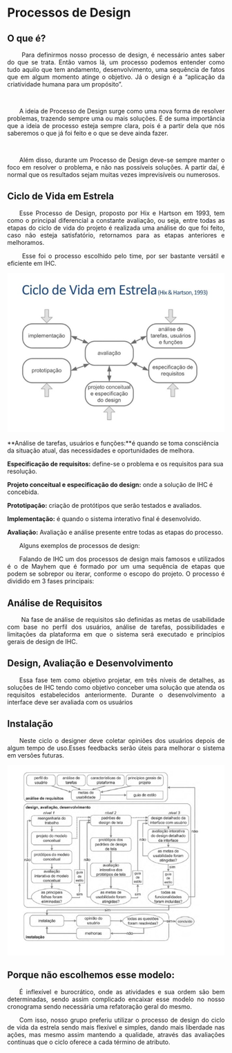 # Processos de Design

## O que é?

<p align = "justify">&emsp;&emsp; Para definirmos nosso processo de design, é necessário antes saber do que se trata. Então vamos lá, um processo podemos entender como tudo aquilo que tem andamento, desenvolvimento, uma sequência de fatos que em algum momento atinge o objetivo. Já o design é a “aplicação da criatividade humana para um propósito”. </p>
 <p align = "justify">&emsp;&emsp;A ideia de Processo de Design surge como uma nova forma de resolver problemas, trazendo sempre uma ou mais soluções. É de suma importância que a ideia de processo esteja sempre clara, pois é a partir dela que nós saberemos o que já foi feito e o que se deve ainda fazer.</p>
 <p align = "justify">&emsp;&emsp;Além disso, durante um Processo de Design deve-se sempre manter o foco em resolver o problema, e não nas possíveis soluções. A partir daí, é normal que os resultados sejam muitas vezes imprevisíveis ou numerosos.</p>

## Ciclo de Vida em Estrela

<p align = "justify">&emsp;&emsp;Esse Processo de Design, proposto por Hix e Hartson em 1993, tem como o principal diferencial a constante avaliação, ou seja, entre todas as etapas do ciclo de vida do projeto é realizada uma análise do que foi feito, caso não esteja satisfatório, retornamos para as etapas anteriores e melhoramos.</p>
<p align = "justify">&emsp;&emsp; Esse foi o processo escolhido pelo time, por ser bastante versátil e eficiente em IHC.</p>

![Ciclo_Estrela](./assets/processo_de_design/estrela.jpeg)

**Análise de tarefas, usuários e funções:**é quando se toma consciência da situação atual, das necessidades e oportunidades de melhora.

**Especificação de requisitos:** define-se o problema e os requisitos para sua resolução.

**Projeto conceitual e especificação do design:** onde a solução de IHC é concebida.

**Prototipação:** criação de protótipos que serão testados e avaliados.

**Implementação:** é quando o sistema interativo final é desenvolvido.

**Avaliação:** Avaliação e análise presente entre todas as etapas do processo.

<p align = "justify">&emsp;&emsp;Alguns exemplos de processos de design:</p>

<p align = "justify">&emsp;&emsp;Falando de IHC um dos processos de design mais famosos e utilizados é o de Mayhem que é formado por um uma sequência de etapas que podem se sobrepor ou iterar, conforme o escopo do projeto. O processo é dividido em  3 fases principais:</p>

## Análise de Requisitos

<p align = "justify">&emsp;&emsp; Na fase de análise de requisitos são definidas as metas de usabilidade com base no perfil dos usuários, análise de tarefas, possibilidades e limitações da  plataforma em que o sistema será executado e princípios gerais de design de IHC.</p>

## Design, Avaliação e Desenvolvimento

 <p align = "justify">&emsp;&emsp;Essa fase tem como objetivo projetar, em três níveis de detalhes, as soluções de IHC tendo como objetivo conceber uma solução que atenda os requisitos estabelecidos anteriormente. Durante o desenvolvimento a interface deve ser avaliada com os usuários</p>

## Instalação

 <p align = "justify">&emsp;&emsp;Neste ciclo o designer deve coletar opiniões dos usuários depois de algum tempo de uso.Esses feedbacks serão úteis para melhorar o sistema em versões futuras.</p>

![Ciclo](./assets/processo_de_design/mayhem.jpeg)

## Porque não escolhemos esse modelo:

 <p align = "justify">&emsp;&emsp;É inflexível e burocrático, onde as atividades e sua ordem são bem determinadas, sendo assim complicado encaixar esse modelo no nosso cronograma sendo necessária uma refatoração  geral do mesmo.</p>
  <p align = "justify">&emsp;&emsp;Com isso, nosso grupo preferiu utilizar o processo de design do ciclo de vida da estrela sendo mais flexível e simples, dando mais liberdade  nas ações, mas mesmo assim mantendo a qualidade, através das avaliações contínuas que o ciclo oferece a cada término de atributo.</p>

